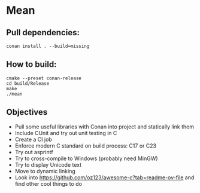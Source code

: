 # Mean

## Pull dependencies:
```
conan install . --build=missing
```

## How to build:
```
cmake --preset conan-release
cd build/Release
make
./mean
```

## Objectives
- Pull some useful libraries with Conan into project and statically link them
- Include CUnit and try out unit testing in C
- Create a CI job
- Enforce modern C standard on build process: C17 or C23
- Try out asprintf
- Try to cross-compile to Windows (probably need MinGW)
- Try to display Unicode text
- Move to dynamic linking
- Look into https://github.com/oz123/awesome-c?tab=readme-ov-file and find other cool things to do

